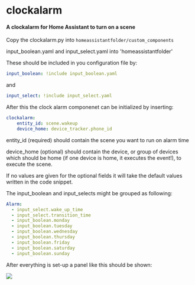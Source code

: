 # clockalarm

#### A clockalarm for Home Assistant to turn on a scene

Copy the clockalarm.py into `homeassistantfolder/custom_components`

input_boolean.yaml and input_select.yaml into 'homeassistantfolder'

These should be included in you configuration file by:
```yaml
input_boolean: !include input_boolean.yaml
```
and
```yaml
input_select: !include input_select.yaml
```


After this the clock alarm componenet can be initialized by inserting:

```yaml
clockalarm:
    entity_id: scene.wakeup
    device_home: device_tracker.phone_id

```

entity_id (required) should contain the scene you want to run on alarm time

device_home (optional) should contain the device, or group of devices which should be home (if one device is home, it executes the event!), to execute the scene.


If no values are given for the optional fields it will take the default values written in the code snippet.

The input_boolean and input_selects might be grouped as following:

```yaml
Alarm:
  - input_select.wake_up_time
  - input_select.transition_time
  - input_boolean.monday
  - input_boolean.tuesday
  - input_boolean.wednesday
  - input_boolean.thursday
  - input_boolean.friday
  - input_boolean.saturday
  - input_boolean.sunday
```
After everything is set-up a panel like this should be shown:

![](http://i.imgur.com/NeUNBjD.png)

